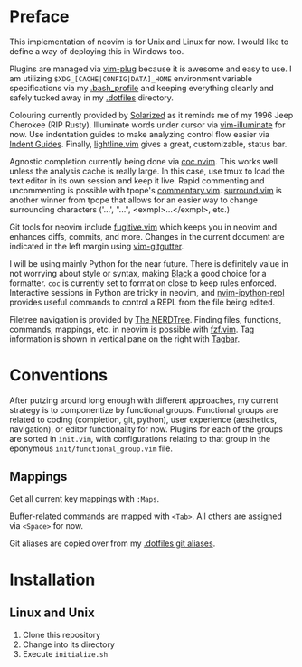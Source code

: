 # Preface

This implementation of neovim is for Unix and Linux for now. I would like to define a way of deploying this in Windows too.

Plugins are managed via [vim-plug](https://github.com/junegunn/vim-plug) because it is awesome and easy to use. I am utilizing `$XDG_[CACHE|CONFIG|DATA]_HOME` environment variable specifications via my [.bash_profile](https://github.com/MisterGrinvalds/.bash_profile) and keeping everything cleanly and safely tucked away in my [.dotfiles](https://github.com/MisterGrinvalds/.dotfiles) directory.

Colouring currently provided by [Solarized](https://github.com/altercation/vim-colors-solarized) as it reminds me of my 1996 Jeep Cherokee (RIP Rusty). Illuminate words under cursor via [vim-illuminate](https://github.com/RRethy/vim-illuminate) for now. Use indentation guides to make analyzing control flow easier via [Indent Guides](https://github.com/nathanaelkane/vim-indent-guides). Finally, [lightline.vim](https://github.com/itchyny/lightline.vim) gives a great, customizable, status bar.

Agnostic completion currently being done via [coc.nvim](https://github.com/neoclide/coc.nvim). This works well unless the analysis cache is really large. In this case, use tmux to load the text editor in its own session and keep it live. Rapid commenting and uncommenting is possible with tpope's [commentary.vim](https://github.com/tpope/vim-commentary). [surround.vim](https://github.com/tpope/vim-surround) is another winner from tpope that allows for an easier way to change surrounding characters ('...', "...", \<exmpl\>...\</exmpl\>, etc.)

Git tools for neovim include [fugitive.vim](https://github.com/tpope/vim-fugitive) which keeps you in neovim and enhances diffs, commits, and more. Changes in the current document are indicated in the left margin using [vim-gitgutter](https://github.com/airblade/vim-gitgutter).

I will be using mainly Python for the near future. There is definitely value in not worrying about style or syntax, making [Black](https://github.com/psf/black) a good choice for a formatter. `coc` is currently set to format on close to keep rules enforced. Interactive sessions in Python are tricky in neovim, and [nvim-ipython-repl](https://github.com/shea-parkes/nvim-ipython-repl) provides useful commands to control a REPL from the file being edited.

Filetree navigation is provided by [The NERDTree](https://github.com/preservim/nerdtree). Finding files, functions, commands, mappings, etc. in neovim is possible with [fzf.vim](https://github.com/junegunn/fzf.vim). Tag information is shown in vertical pane on the right with [Tagbar](https://github.com/majutsushi/tagbar).

# Conventions

After putzing around long enough with different approaches, my current strategy is to componentize by functional groups. Functional groups are related to coding (completion, git, python), user experience (aesthetics, navigation), or editor functionality for now. Plugins for each of the groups are sorted in `init.vim`, with configurations relating to that group in the eponymous `init/functional_group.vim` file. 

## Mappings

Get all current key mappings with `:Maps`.

Buffer-related commands are mapped with `<Tab>`. All others are assigned via `<Space>` for now. 

Git aliases are copied over from my [.dotfiles git aliases](https://github.com/MisterGrinvalds/.dotfiles/blob/master/git/config.d/alias.md).


# Installation

## Linux and Unix

1. Clone this repository
2. Change into its directory
3. Execute `initialize.sh`

